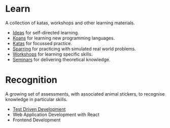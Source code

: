 # Learn

A collection of katas, workshops and other learning materials.

* [Ideas](./ideas) for self-directed learning.
* [Koans](./koans) for learning new programming languages.
* [Katas](./katas) for focussed practice.
* [Sparring](./sparring) for practicing with simulated real world problems. 
* [Workshops](./workshops) for learning specific skills.
* [Seminars](./seminars) for delivering theoretical knowledge.

# Recognition

A growing set of assessments, with associated animal stickers, to recognise knowledge in particular skills.

* [Test Driven Development](./core-skills/tdd/README.md)
* Web Application Development with React 
* Frontend Development
